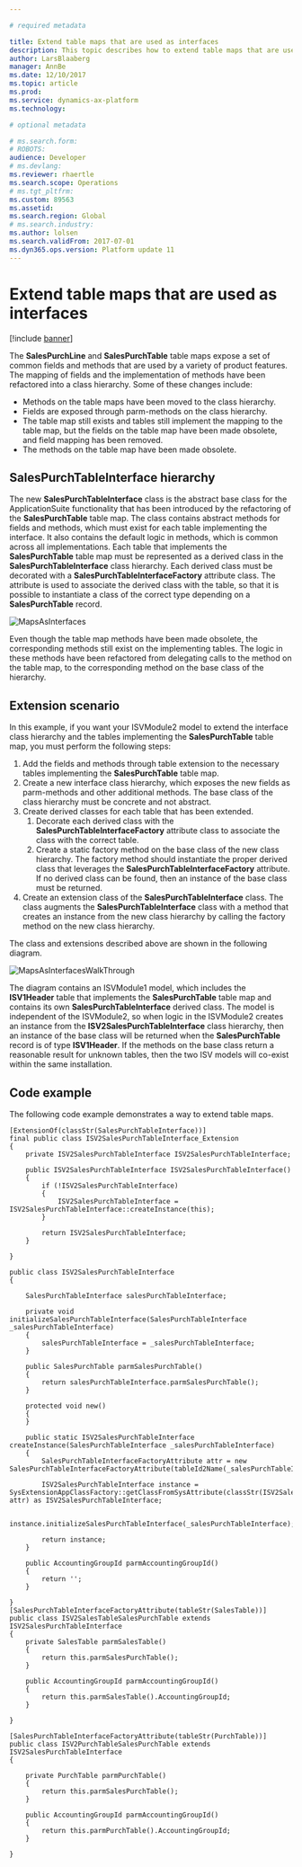 ```yaml
---

# required metadata

title: Extend table maps that are used as interfaces
description: This topic describes how to extend table maps that are used as interfaces.
author: LarsBlaaberg
manager: AnnBe
ms.date: 12/10/2017
ms.topic: article
ms.prod: 
ms.service: dynamics-ax-platform
ms.technology: 

# optional metadata

# ms.search.form: 
# ROBOTS: 
audience: Developer
# ms.devlang: 
ms.reviewer: rhaertle
ms.search.scope: Operations
# ms.tgt_pltfrm: 
ms.custom: 89563
ms.assetid: 
ms.search.region: Global
# ms.search.industry: 
ms.author: lolsen
ms.search.validFrom: 2017-07-01
ms.dyn365.ops.version: Platform update 11
---
```


# Extend table maps that are used as interfaces

[!include [banner](../includes/banner.md)]

The **SalesPurchLine** and **SalesPurchTable** table maps expose a set of common fields and methods that are used by a variety of product features. The mapping of fields and the implementation of methods have been refactored into a class hierarchy. Some of these changes include:
- Methods on the table maps have been moved to the class hierarchy.
- Fields are exposed through parm-methods on the class hierarchy.
- The table map still exists and tables still implement the mapping to the table map, but the fields on the table map have been made obsolete, and field mapping has been removed.
- The methods on the table map have been made obsolete.

## SalesPurchTableInterface hierarchy

The new **SalesPurchTableInterface** class is the abstract base class for the ApplicationSuite functionality that has been introduced by the refactoring of the **SalesPurchTable** table map. The class contains abstract methods for fields and methods, which must exist for each table implementing the interface. It also contains the default logic in methods, which is common across all implementations. Each table that implements the **SalesPurchTable** table map must be represented as a derived class in the **SalesPurchTableInterface** class hierarchy. Each derived class must be decorated with a **SalesPurchTableInterfaceFactory** attribute class. The attribute is used to associate the derived class with the table, so that it is possible to instantiate a class of the correct type depending on a **SalesPurchTable** record.

![MapsAsInterfaces](media/MapsAsInterfaces1.png)

Even though the table map methods have been made obsolete, the corresponding methods still exist on the implementing tables. The logic in these methods have been refactored from delegating calls to the method on the table map, to the corresponding method on the base class of the hierarchy.

## Extension scenario

In this example, if you want your ISVModule2 model to extend the interface class hierarchy and the tables implementing the **SalesPurchTable** table map, you must perform the following steps:
1. Add the fields and methods through table extension to the necessary tables implementing the **SalesPurchTable** table map.
2. Create a new interface class hierarchy, which exposes the new fields as parm-methods and other additional methods. The base class of the class hierarchy must be concrete and not abstract.
3. Create derived classes for each table that has been extended.
    1. Decorate each derived class with the **SalesPurchTableInterfaceFactory** attribute class to associate the class with the correct table.
    2. Create a static factory method on the base class of the new class hierarchy. The factory method should instantiate the proper derived class that leverages the **SalesPurchTableInterfaceFactory** attribute. If no derived class can be found, then an instance of the base class must be returned.
4. Create an extension class of the **SalesPurchTableInterface** class. The class augments the **SalesPurchTableInterface** class with a method that creates an instance from the new class hierarchy by calling the factory method on the new class hierarchy.
	
The class and extensions described above are shown in the following diagram.

![MapsAsInterfacesWalkThrough](media/MapsAsInterfaces2.png)

The diagram contains an ISVModule1 model, which includes the **ISV1Header** table that implements the **SalesPurchTable** table map and contains its own **SalesPurchTableInterface** derived class. The model is independent of the ISVModule2, so when logic in the ISVModule2 creates an instance from the **ISV2SalesPurchTableInterface** class hierarchy, then an instance of the base class will be returned when the **SalesPurchTable** record is of type **ISV1Header**. If the methods on the base class return a reasonable result for unknown tables, then the two ISV models will co-exist within the same installation.

## Code example

The following code example demonstrates a way to extend table maps.

```xpp
[ExtensionOf(classStr(SalesPurchTableInterface))]
final public class ISV2SalesPurchTableInterface_Extension
{
    private ISV2SalesPurchTableInterface ISV2SalesPurchTableInterface;

    public ISV2SalesPurchTableInterface ISV2SalesPurchTableInterface()
    {
        if (!ISV2SalesPurchTableInterface)
        {
            ISV2SalesPurchTableInterface = ISV2SalesPurchTableInterface::createInstance(this);
        }

        return ISV2SalesPurchTableInterface;
    }

}

public class ISV2SalesPurchTableInterface
{

    SalesPurchTableInterface salesPurchTableInterface;

    private void initializeSalesPurchTableInterface(SalesPurchTableInterface _salesPurchTableInterface)
    {
        salesPurchTableInterface = _salesPurchTableInterface;
    }

    public SalesPurchTable parmSalesPurchTable()
    {
        return salesPurchTableInterface.parmSalesPurchTable();
    }

    protected void new()
    {
    }

    public static ISV2SalesPurchTableInterface createInstance(SalesPurchTableInterface _salesPurchTableInterface)
    {
        SalesPurchTableInterfaceFactoryAttribute attr = new SalesPurchTableInterfaceFactoryAttribute(tableId2Name(_salesPurchTableInterface.parmSalesPurchTable().tableId));
        
        ISV2SalesPurchTableInterface instance = SysExtensionAppClassFactory::getClassFromSysAttribute(classStr(ISV2SalesPurchTableInterface), attr) as ISV2SalesPurchTableInterface;

        instance.initializeSalesPurchTableInterface(_salesPurchTableInterface);

        return instance;
    }

    public AccountingGroupId parmAccountingGroupId()
    {
        return '';
    }

}
[SalesPurchTableInterfaceFactoryAttribute(tableStr(SalesTable))]
public class ISV2SalesTableSalesPurchTable extends ISV2SalesPurchTableInterface
{
    private SalesTable parmSalesTable()
    {
        return this.parmSalesPurchTable();
    }

    public AccountingGroupId parmAccountingGroupId()
    {
        return this.parmSalesTable().AccountingGroupId;
    }

}

[SalesPurchTableInterfaceFactoryAttribute(tableStr(PurchTable))]
public class ISV2PurchTableSalesPurchTable extends ISV2SalesPurchTableInterface
{

    private PurchTable parmPurchTable()
    {
        return this.parmSalesPurchTable();
    }

    public AccountingGroupId parmAccountingGroupId()
    {
        return this.parmPurchTable().AccountingGroupId;
    }

}
```

